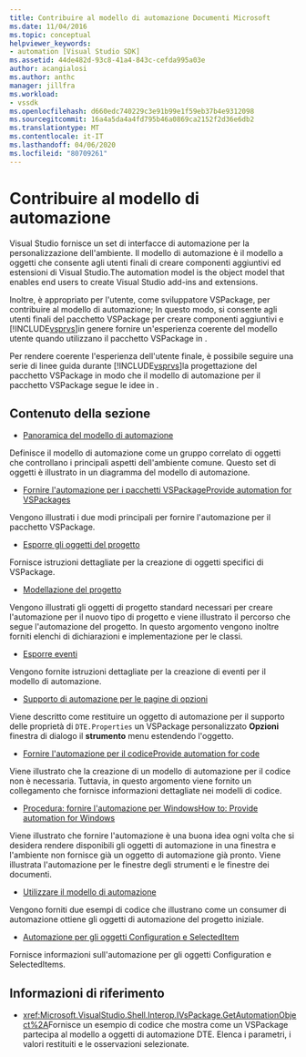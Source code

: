```yaml
---
title: Contribuire al modello di automazione Documenti Microsoft
ms.date: 11/04/2016
ms.topic: conceptual
helpviewer_keywords:
- automation [Visual Studio SDK]
ms.assetid: 44de482d-93c8-41a4-843c-cefda995a03e
author: acangialosi
ms.author: anthc
manager: jillfra
ms.workload:
- vssdk
ms.openlocfilehash: d660edc740229c3e91b99e1f59eb37b4e9312098
ms.sourcegitcommit: 16a4a5da4a4fd795b46a0869ca2152f2d36e6db2
ms.translationtype: MT
ms.contentlocale: it-IT
ms.lasthandoff: 04/06/2020
ms.locfileid: "80709261"
---
```

# <a name="contribute-to-the-automation-model"></a>Contribuire al modello di automazione
Visual Studio fornisce un set di interfacce di automazione per la personalizzazione dell'ambiente. Il modello di automazione è il modello a oggetti che consente agli utenti finali di creare componenti aggiuntivi ed estensioni di Visual Studio.The automation model is the object model that enables end users to create Visual Studio add-ins and extensions.

 Inoltre, è appropriato per l'utente, come sviluppatore VSPackage, per contribuire al modello di automazione; In questo modo, si consente agli utenti finali del pacchetto VSPackage per creare componenti aggiuntivi e [!INCLUDE[vsprvs](../../code-quality/includes/vsprvs_md.md)]in genere fornire un'esperienza coerente del modello utente quando utilizzano il pacchetto VSPackage in .

 Per rendere coerente l'esperienza dell'utente finale, è possibile seguire una serie di linee guida durante [!INCLUDE[vsprvs](../../code-quality/includes/vsprvs_md.md)]la progettazione del pacchetto VSPackage in modo che il modello di automazione per il pacchetto VSPackage segue le idee in .

## <a name="in-this-section"></a>Contenuto della sezione
- [Panoramica del modello di automazione](../../extensibility/internals/automation-model-overview.md)

 Definisce il modello di automazione come un gruppo correlato di oggetti che controllano i principali aspetti dell'ambiente comune. Questo set di oggetti è illustrato in un diagramma del modello di automazione.

- [Fornire l'automazione per i pacchetti VSPackageProvide automation for VSPackages](../../extensibility/internals/providing-automation-for-vspackages.md)

 Vengono illustrati i due modi principali per fornire l'automazione per il pacchetto VSPackage.

- [Esporre gli oggetti del progetto](../../extensibility/internals/exposing-project-objects.md)

 Fornisce istruzioni dettagliate per la creazione di oggetti specifici di VSPackage.

- [Modellazione del progetto](../../extensibility/internals/project-modeling.md)

 Vengono illustrati gli oggetti di progetto standard necessari per creare l'automazione per il nuovo tipo di progetto e viene illustrato il percorso che segue l'automazione del progetto. In questo argomento vengono inoltre forniti elenchi di dichiarazioni e implementazione per le classi.

- [Esporre eventi](../../extensibility/internals/exposing-events-in-the-visual-studio-sdk.md)

 Vengono fornite istruzioni dettagliate per la creazione di eventi per il modello di automazione.

- [Supporto di automazione per le pagine di opzioni](../../extensibility/internals/automation-support-for-options-pages.md)

 Viene descritto come restituire un oggetto di automazione per il supporto delle proprietà di `DTE.Properties` un VSPackage personalizzato **Opzioni** finestra di dialogo il **strumento** menu estendendo l'oggetto.

- [Fornire l'automazione per il codiceProvide automation for code](../../extensibility/internals/providing-automation-for-code.md)

 Viene illustrato che la creazione di un modello di automazione per il codice non è necessaria. Tuttavia, in questo argomento viene fornito un collegamento che fornisce informazioni dettagliate nei modelli di codice.

- [Procedura: fornire l'automazione per WindowsHow to: Provide automation for Windows](../../extensibility/internals/how-to-provide-automation-for-windows.md)

 Viene illustrato che fornire l'automazione è una buona idea ogni volta che si desidera rendere disponibili gli oggetti di automazione in una finestra e l'ambiente non fornisce già un oggetto di automazione già pronto. Viene illustrata l'automazione per le finestre degli strumenti e le finestre dei documenti.

- [Utilizzare il modello di automazione](../../extensibility/internals/using-the-automation-model.md)

 Vengono forniti due esempi di codice che illustrano come un consumer di automazione ottiene gli oggetti di automazione del progetto iniziale.

- [Automazione per gli oggetti Configuration e SelectedItem](../../extensibility/internals/automation-for-configuration-and-selecteditem-objects.md)

 Fornisce informazioni sull'automazione per gli oggetti Configuration e SelectedItems.

## <a name="reference"></a>Informazioni di riferimento
- <xref:Microsoft.VisualStudio.Shell.Interop.IVsPackage.GetAutomationObject%2A>Fornisce un esempio di codice che mostra come un VSPackage partecipa al modello a oggetti di automazione DTE. Elenca i parametri, i valori restituiti e le osservazioni selezionate.

